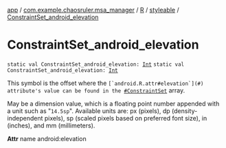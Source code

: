 [app](../../../index.md) / [com.example.chaosruler.msa_manager](../../index.md) / [R](../index.md) / [styleable](index.md) / [ConstraintSet_android_elevation](.)

# ConstraintSet_android_elevation

`static val ConstraintSet_android_elevation: `[`Int`](https://kotlinlang.org/api/latest/jvm/stdlib/kotlin/-int/index.html)
`static val ConstraintSet_android_elevation: `[`Int`](https://kotlinlang.org/api/latest/jvm/stdlib/kotlin/-int/index.html)

This symbol is the offset where the ``[`android.R.attr#elevation`](#) attribute's value can be found in the ``[`#ConstraintSet`](-constraint-set.md) array.

May be a dimension value, which is a floating point number appended with a unit such as "`14.5sp`". Available units are: px (pixels), dp (density-independent pixels), sp (scaled pixels based on preferred font size), in (inches), and mm (millimeters).

**Attr**
name android:elevation

